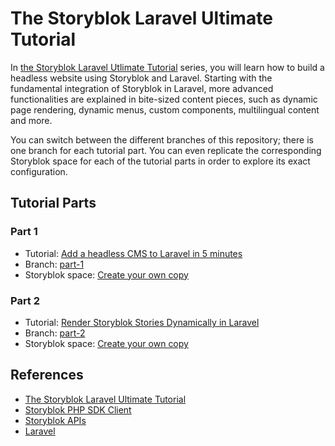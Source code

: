 # The Storyblok Laravel Ultimate Tutorial

In [the Storyblok Laravel Utlimate Tutorial](https://www.storyblok.com/tp/render-storyblok-stories-dynamically-in-laravel) series, you will learn how to build a headless website using Storyblok and Laravel.
Starting with the fundamental integration of Storyblok in Laravel, more advanced functionalities are explained in bite-sized content pieces, such as dynamic page rendering, dynamic menus, custom components, multilingual content and more.

You can switch between the different branches of this repository; there is one branch for each tutorial part.
You can even replicate the corresponding Storyblok space for each of the tutorial parts in order to explore its exact configuration. 

## Tutorial Parts

### Part 1
 - Tutorial: [Add a headless CMS to Laravel in 5 minutes](https://www.storyblok.com/tp/add-a-headless-cms-to-laravel-in-5-minutes)
 - Branch: [part-1](https://github.com/storyblok/laravel-ultimate-tutorial/tree/part-1)
 - Storyblok space: [Create your own copy](https://app.storyblok.com/#!/build/166651)

### Part 2
 - Tutorial: [Render Storyblok Stories Dynamically in Laravel](https://www.storyblok.com/tp/render-storyblok-stories-dynamically-in-laravel)
 - Branch: [part-2](https://github.com/storyblok/laravel-ultimate-tutorial/tree/part-2)
 - Storyblok space: [Create your own copy](https://app.storyblok.com/#!/build/166652)

 

## References

- [The Storyblok Laravel Ultimate Tutorial](https://www.storyblok.com/tp/storyblok-laravel-ultimate-tutorial)
- [Storyblok PHP SDK Client](https://github.com/storyblok/php-client)
- [Storyblok APIs](https://www.storyblok.com/docs/api/content-delivery/v2)
- [Laravel](https://laravel.com/)
